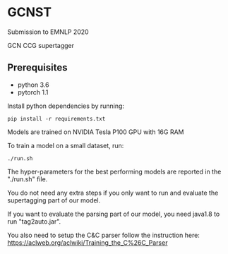 # GCNST

Submission to EMNLP 2020

GCN CCG supertagger

## Prerequisites
* python 3.6
* pytorch 1.1

    
Install python dependencies by running:

`
pip install -r requirements.txt
`

Models are trained on NVIDIA Tesla P100 GPU with 16G RAM

To train a model on a small dataset, run:

`
./run.sh
`

The hyper-parameters for the best performing models are reported in the "./run.sh" file.

You do not need any extra steps if you only want to run and evaluate the supertagging part of our model.

If you want to evaluate the parsing part of our model, you need java1.8 to run "tag2auto.jar".

You also need to setup the C&C parser follow the instruction here: https://aclweb.org/aclwiki/Training_the_C%26C_Parser
